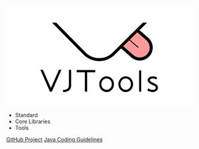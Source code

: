 
![VJTools](images/logo2.jpg)

- Standard
- Core Libraries
- Tools

[GitHub Project](https://github.com/vipshop/vjtools)
[Java Coding Guidelines](standard/)
